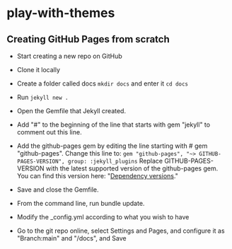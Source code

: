 # play-with-themes

## Creating GitHub Pages from scratch

- Start creating a new repo on GitHub

- Clone it locally

- Create a folder called docs ```mkdir docs``` and enter it ```cd docs```

- Run ```jekyll new .```

- Open the Gemfile that Jekyll created.

- Add "#" to the beginning of the line that starts with gem "jekyll" to comment out this line.

- Add the github-pages gem by editing the line starting with # gem "github-pages". Change this line to:
```gem "github-pages", "~> GITHUB-PAGES-VERSION", group: :jekyll_plugins```
Replace GITHUB-PAGES-VERSION with the latest supported version of the github-pages gem. You can find this version here: "[Dependency versions](https://pages.github.com/versions/)."

- Save and close the Gemfile.

- From the command line, run bundle update.

- Modify the _config.yml according to what you wish to have

- Go to the git repo online, select Settings and Pages, and configure it as "Branch:main" and "/docs", and Save